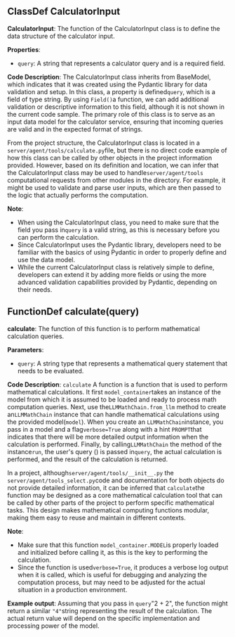 ## ClassDef CalculatorInput
**CalculatorInput**: The function of the CalculatorInput class is to define the data structure of the calculator input. 

**Properties**:
- `query`: A string that represents a calculator query and is a required field.

**Code Description**:
The CalculatorInput class inherits from BaseModel, which indicates that it was created using the Pydantic library for data validation and setup. In this class, a property is defined`query`, which is a field of type string. By using `Field()`a function, we can add additional validation or descriptive information to this field, although it is not shown in the current code sample. The primary role of this class is to serve as an input data model for the calculator service, ensuring that incoming queries are valid and in the expected format of strings. 

From the project structure, the CalculatorInput class is located in a `server/agent/tools/calculate.py`file, but there is no direct code example of how this class can be called by other objects in the project information provided. However, based on its definition and location, we can infer that the CalculatorInput class may be used to handle`server/agent/tools` computational requests from other modules in the directory. For example, it might be used to validate and parse user inputs, which are then passed to the logic that actually performs the computation. 

**Note**:
- When using the CalculatorInput class, you need to make sure that the field you pass in`query` is a valid string, as this is necessary before you can perform the calculation. 
- Since CalculatorInput uses the Pydantic library, developers need to be familiar with the basics of using Pydantic in order to properly define and use the data model.
- While the current CalculatorInput class is relatively simple to define, developers can extend it by adding more fields or using the more advanced validation capabilities provided by Pydantic, depending on their needs.
## FunctionDef calculate(query)
**calculate**: The function of this function is to perform mathematical calculation queries. 

**Parameters**:
- `query`: A string type that represents a mathematical query statement that needs to be evaluated.

**Code Description**:
`calculate` A function is a function that is used to perform mathematical calculations. It first `model_container`takes an instance of the model from which it is assumed to be loaded and ready to process math computation queries. Next, use the`LLMMathChain.from_llm` method to create an`LLMMathChain` instance that can handle mathematical calculations using the provided model(`model`). When you create an `LLMMathChain`instance, you pass in a model and a flag`verbose=True` along with a hint `PROMPT`that indicates that there will be more detailed output information when the calculation is performed. Finally, by calling`LLMMathChain` the method of the instance`run`, the user's query () is passed in`query`, the actual calculation is performed, and the result of the calculation is returned. 

In a project, although`server/agent/tools/__init__.py` the `server/agent/tools_select.py`code and documentation for both objects do not provide detailed information, it can be inferred that `calculate`the function may be designed as a core mathematical calculation tool that can be called by other parts of the project to perform specific mathematical tasks. This design makes mathematical computing functions modular, making them easy to reuse and maintain in different contexts. 

**Note**:
- Make sure that this function `model_container.MODEL`is properly loaded and initialized before calling it, as this is the key to performing the calculation. 
- Since the function is used`verbose=True`, it produces a verbose log output when it is called, which is useful for debugging and analyzing the computation process, but may need to be adjusted for the actual situation in a production environment. 

**Example output**:
Assuming that you pass in `query`"2 + 2", the function might return a similar `"4"`string representing the result of the calculation. The actual return value will depend on the specific implementation and processing power of the model. 
